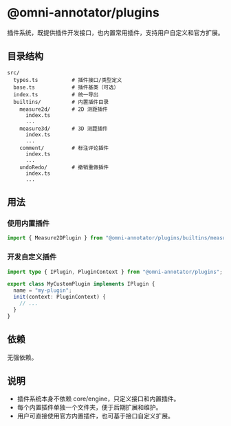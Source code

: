 # @omni-annotator/plugins

插件系统，既提供插件开发接口，也内置常用插件，支持用户自定义和官方扩展。

## 目录结构

```text
src/
  types.ts           # 插件接口/类型定义
  base.ts            # 插件基类（可选）
  index.ts           # 统一导出
  builtins/          # 内置插件目录
    measure2d/       # 2D 测距插件
      index.ts
      ...
    measure3d/       # 3D 测距插件
      index.ts
      ...
    comment/         # 标注评论插件
      index.ts
      ...
    undoRedo/        # 撤销重做插件
      index.ts
      ...
```

## 用法

### 使用内置插件

```ts
import { Measure2DPlugin } from "@omni-annotator/plugins/builtins/measure2d";
```

### 开发自定义插件

```ts
import type { IPlugin, PluginContext } from "@omni-annotator/plugins";

export class MyCustomPlugin implements IPlugin {
  name = "my-plugin";
  init(context: PluginContext) {
    // ...
  }
}
```

## 依赖

无强依赖。

## 说明

- 插件系统本身不依赖 core/engine，只定义接口和内置插件。
- 每个内置插件单独一个文件夹，便于后期扩展和维护。
- 用户可直接使用官方内置插件，也可基于接口自定义扩展。
